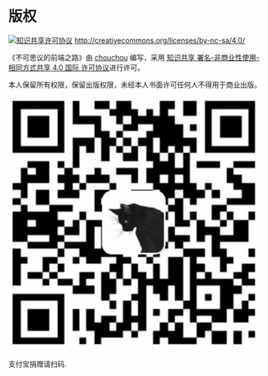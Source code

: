 # 版权

[![知识共享许可协议](http://i.creativecommons.org/l/by-nc-sa/4.0/88x31.png)](http://creativecommons.org/licenses/by-nc-sa/4.0/) <http://creativecommons.org/licenses/by-nc-sa/4.0/>

《不可思议的前端之路》由 [chouchou](https://github.com/chouchouovo) 编写，采用 [知识共享 署名-非商业性使用-相同方式共享 4.0 国际 许可协议](http://creativecommons.org/licenses/by-nc-sa/4.0/)进行许可。

本人保留所有权限，保留出版权限，未经本人书面许可任何人不得用于商业出版。

![支付宝捐赠](./assets/alipay.png)

支付宝捐赠请扫码.
